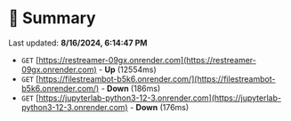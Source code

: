# 📖 Summary
Last updated: **8/16/2024, 6:14:47 PM**

- `GET` [https://restreamer-09gx.onrender.com](https://restreamer-09gx.onrender.com) - **Up** (12554ms)
- `GET` [https://filestreambot-b5k6.onrender.com/](https://filestreambot-b5k6.onrender.com/) - **Down** (186ms)
- `GET` [https://jupyterlab-python3-12-3.onrender.com](https://jupyterlab-python3-12-3.onrender.com) - **Down** (176ms)
